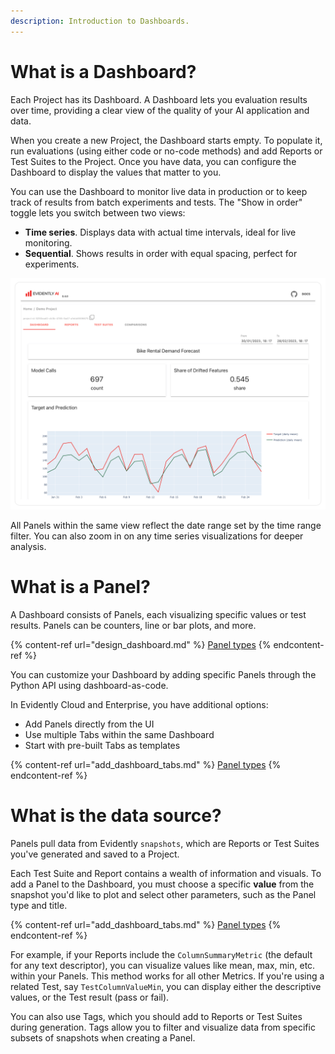 ```yaml
---
description: Introduction to Dashboards.
---   
```


# What is a Dashboard?

Each Project has its Dashboard. A Dashboard lets you evaluation results over time, providing a clear view of the quality of your AI application and data.

When you create a new Project, the Dashboard starts empty. To populate it, run evaluations (using either code or no-code methods) and add Reports or Test Suites to the Project. Once you have data, you can configure the Dashboard to display the values that matter to you.

You can use the Dashboard to monitor live data in production or to keep track of results from batch experiments and tests. The "Show in order" toggle lets you switch between two views:
* **Time series**. Displays data with actual time intervals, ideal for live monitoring.
* **Sequential**. Shows results in order with equal spacing, perfect for experiments.

![](../.gitbook/assets/main/evidently_ml_monitoring_main.png)

All Panels within the same view reflect the date range set by the time range filter. You can also zoom in on any time series visualizations for deeper analysis.

# What is a Panel?

A Dashboard consists of Panels, each visualizing specific values or test results. Panels can be counters, line or bar plots, and more.

{% content-ref url="design_dashboard.md" %}
[Panel types](design_dashboard.md)
{% endcontent-ref %}

You can customize your Dashboard by adding specific Panels through the Python API using dashboard-as-code. 

In Evidently Cloud and Enterprise, you have additional options: 
* Add Panels directly from the UI
* Use multiple Tabs within the same Dashboard
* Start with pre-built Tabs as templates

{% content-ref url="add_dashboard_tabs.md" %}
[Panel types](add_dashboard_tabs.md)
{% endcontent-ref %}

# What is the data source?

Panels pull data from Evidently `snapshots`, which are Reports or Test Suites you've generated and saved to a Project.

Each Test Suite and Report contains a wealth of information and visuals. To add a Panel to the Dashboard, you must choose a specific **value** from the snapshot you'd like to plot and select other parameters, such as the Panel type and title.

{% content-ref url="add_dashboard_tabs.md" %}
[Panel types](design_dashboard_api.md)
{% endcontent-ref %}

For example, if your Reports include the `ColumnSummaryMetric` (the default for any text descriptor), you can visualize values like mean, max, min, etc. within your Panels. This method works for all other Metrics. If you're using a related Test, say `TestColumnValueMin`, you can display either the descriptive values, or the Test result (pass or fail).

You can also use Tags, which you should add to Reports or Test Suites during generation. Tags allow you to filter and visualize data from specific subsets of snapshots when creating a Panel.

